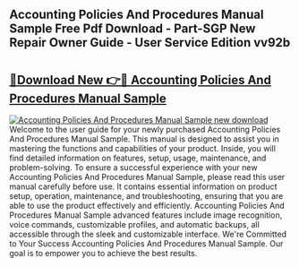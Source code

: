 ## Accounting Policies And Procedures Manual Sample Free Pdf Download - Part-SGP New Repair Owner Guide - User Service Edition vv92b

# <h2><a href="http://bc48284.oget.top/?id=Accounting+Policies+And+Procedures+Manual+Sample">🔗Download New 👉🔴 Accounting Policies And Procedures Manual Sample</a></h2>

[![Accounting Policies And Procedures Manual Sample new download](https://i.imgur.com/5g1atiW.png)](http://bc48284.oget.top/?id=Accounting+Policies+And+Procedures+Manual+Sample)
Welcome to the user guide for your newly purchased Accounting Policies And Procedures Manual Sample. This manual is designed to assist you in mastering the functions and capabilities of your product. Inside, you will find detailed information on features, setup, usage, maintenance, and problem-solving. To ensure a successful experience with your new Accounting Policies And Procedures Manual Sample, please read this user manual carefully before use. It contains essential information on product setup, operation, maintenance, and troubleshooting, ensuring that you are able to use the product effectively and efficiently. Accounting Policies And Procedures Manual Sample advanced features include image recognition, voice commands, customizable profiles, and automatic backups, all accessible through the sleek and customizable interface. We're Committed to Your Success Accounting Policies And Procedures Manual Sample. Our goal is to empower you to achieve the best results.
